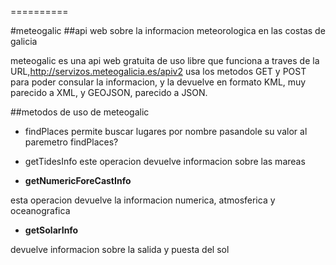 
==========



#meteogalic 
##api web sobre la informacion meteorologica en las costas de galicia

meteogalic es una api web gratuita de uso libre que funciona a traves de la URL,http://servizos.meteogalicia.es/apiv2
usa los metodos GET y POST para poder consular la informacion, y la devuelve en formato KML, muy parecido a XML, y GEOJSON, parecido a JSON.

##metodos de uso de meteogalic

* findPlaces
permite buscar lugares por nombre pasandole su valor al paremetro findPlaces?

* getTidesInfo
este operacion devuelve informacion sobre las mareas

* **getNumericForeCastInfo**

esta operacion devuelve la informacion numerica, atmosferica y oceanografica

* **getSolarInfo**

devuelve informacion sobre la salida y puesta del sol






